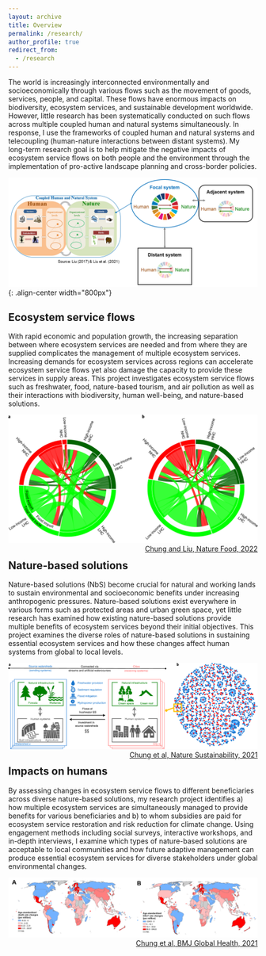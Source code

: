 ```yaml
---
layout: archive
title: Overview
permalink: /research/
author_profile: true
redirect_from:
  - /research
---
```


The world is increasingly interconnected environmentally and socioeconomically through various flows such as the movement of goods, services, people, and capital. These flows have enormous impacts on biodiversity, ecosystem services, and sustainable development worldwide. However, little research has been systematically conducted on such flows across multiple coupled human and natural systems simultaneously. In response, I use the frameworks of coupled human and natural systems and telecoupling (human-nature interactions between distant systems). My long-term research goal is to help mitigate the negative impacts of ecosystem service flows on both people and the environment through the implementation of pro-active landscape planning and cross-border policies.

![CHANSframework](../images/CHANS_Telecoupling_framework.png){: .align-center width="800px"}

## Ecosystem service flows

With rapid economic and population growth, the increasing separation between where ecosystem services are needed and from where they are supplied complicates the management of multiple ecosystem services. Increasing demands for ecosystem services across regions can accelerate ecosystem service flows yet also damage the capacity to provide these services in supply areas. This project investigates ecosystem service flows such as freshwater, food, nature-based tourism, and air pollution as well as their interactions with biodiversity, human well-being, and nature-based solutions.

<p align="center">
 <img src="../images/Chung_Liu_2022_NF_flow_map.png" width="600px" alt="FoodFlow">
 <br>
 <span style="float: right;"><a href="https://www.nature.com/articles/s43016-022-00499-7">Chung and Liu, Nature Food, 2022</a></span>
</p>

## Nature-based solutions

Nature-based solutions (NbS) become crucial for natural and working lands to sustain environmental and socioeconomic benefits under increasing anthropogenic pressures. Nature-based solutions exist everywhere in various forms such as protected areas and urban green space, yet little research has examined how existing nature-based solutions provide multiple benefits of ecosystem services beyond their initial objectives. This project examines the diverse roles of nature-based solutions in sustaining essential ecosystem services and how these changes affect human systems from global to local levels.

<p align="center">
 <img src="../images/Chung_et_al_2021_NS_network.png" width="700px" alt="NbSnetwork">
 <br>
 <span style="float: right;"><a href="https://www.nature.com/articles/s41893-021-00786-4">Chung et al, Nature Sustainability, 2021</a></span>
</p>


## Impacts on humans

By assessing changes in ecosystem service flows to different beneficiaries across diverse nature-based solutions, my research project identifies a) how multiple ecosystem services are simultaneously managed to provide benefits for various beneficiaries and b) to whom subsidies are paid for ecosystem service restoration and risk reduction for climate change. 
Using engagement methods including social surveys, interactive workshops, and in-depth interviews, I examine which types of nature-based solutions are acceptable to local communities and how future adaptive management can produce essential ecosystem services for diverse stakeholders under global environmental changes.

<p align="center">
 <img src="../images/Chung_et_al_2021_bmjgh_health.png" width="800px" alt="TradeHealth">
 <br>
 <span style="float: right;"><a href="https://gh.bmj.com/content/6/11/e006394.abstract">Chung et al, BMJ Global Health, 2021</a></span>
</p>
